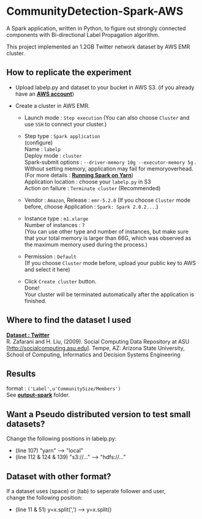 # CommunityDetection-Spark-AWS

A Spark application, written in Python, to figure out strongly connected components with Bi-directional Label Propagation algorithm.

This project implemented an 1.2GB Twitter network dataset by AWS EMR cluster. 

## How to replicate the experiment
   - Upload labelp.py and dataset to your bucket in AWS S3. (if you already have an [**AWS account**][AWS account])
   
   - Create a cluster in AWS EMR. </br>
   
     - Launch mode : `Step execution` (You can also choose `Cluster` and use `SSH` to connect your cluster.) </br>
     
     - Step type : `Spark application` </br>
       (configure) </br> 
       Name : `labelp` </br> 
       Deploy mode : `cluster` </br>
       Spark-submit options : `--driver-memory 10g --executor-memory 5g` . Without setting memory, application may fail for memoryoverhead. (For more details : [**Running Spark on Yarn**][Running Spark on Yarn])</br>
       Application location : choose your `labelp.py` in S3 </br>
       Action on failure : `Terminate cluster` (Recommended) </br>
    
     - Vendor : `Amazon`, Release : `emr-5.2.0` (If you choose `Cluster` mode before, choose Application : `Spark: Spark 2.0.2...`.) </br>
     
     - Instance type : `m1.xlarge` </br>
       Number of instances : `7` </br>
       (You can use other type and number of instances, but make sure that your total memory is larger than 66G, which was observed as the maximum memory used during the process.) </br>
       
     - Permission : `Default` </br>
       (If you choose `Cluster` mode before, upload your public key to AWS and select it here) </br>
       
     - Click `Create cluster` button. </br>
       Done! </br>
       Your cluster will be terminated automatically after the application is finished.
 
[AWS account]:https://aws.amazon.com/
[Running Spark on Yarn]:http://spark.apache.org/docs/latest/running-on-yarn.html

## Where to find the dataset I used

[**Dataset : Twitter**][Dataset : Twitter] </br>
R. Zafarani and H. Liu, (2009). Social Computing Data Repository at ASU [http://socialcomputing.asu.edu]. Tempe, AZ: Arizona State University, School of Computing, Informatics and Decision Systems Engineering

[Dataset : Twitter]:http://socialcomputing.asu.edu/datasets/Twitter

## Results
format : `('Label',u'CommunitySize/Members')` </br>
See [**output-spark**][output-spark] folder.

[output-spark]:https://github.com/linghaol/CommunityDetection-Spark-AWS/tree/master/output-spark

## Want a Pseudo distributed version to test small datasets?
Change the following positions in labelp.py: </br>
  - (line 107) "yarn" --> "local"
  - (line 112 & 124 & 139) "s3://..." --> "hdfs://..."
  
## Dataset with other format?
If a dataset uses (space) or (tab) to seperate follower and user, </br>
change the following position: </br>
  - (line 11 & 51) y=x.split(',') --> y=x.split()
